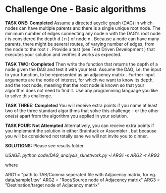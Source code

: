 # **Challenge One - Basic algorithms**

**TASK ONE: Completed** 
Assume a directed acyclic graph (DAG) in which nodes can have multiple parents and there is a
single unique root node. The minimum number of edges connecting any node n with the DAG's
root node r is considered the depth d ( n ) of node n . Because a node can have many parents,
there might be several routes, of varying number of edges, from the node to the root r . Provide a
test (see Test Driven Development ) that executes your solution and verifies it works as
expected. 

**TASK TWO: Completed** 
Then write the function that returns the depth of a node given the DAG and test it with
your test. Assume the DAG, i.e. the input to your function, to be represented as an adjacency
matrix . Further input arguments are the node of interest, for which we want to know its depth,
and the root node, meaning that the root node is known so that your algorithm does not need to
find it. Use any programming language you like to solve this challenge. 

**TASK THREE: Completed**
You will receive extra points if you name at least two of the three standard algorithms that solve this challenge - or the
other one(s) apart from the algorithm you applied in your solution.

**TASK FOUR: Not Attempted**
Alternatively, you can receive extra points if you implement the solution in either Brainfuck or
Assembler , but because you will be considered not totally sane we will not invite you to dinner.

**SOLUTIONS:**
Please see results folder.

*USAGE: python code/DAG_analysis_sknetwork.py -i ARG1 -s ARG2 -t ARG3*

where

ARG1 = "path to TAB/Comma seperated file with Adjacency matrix, for eg. data/sample1.tsv"
ARG2 = "Root/Source node of Adjacency matrix"
ARG3 = "Destination/target node of Adjacency matrix"